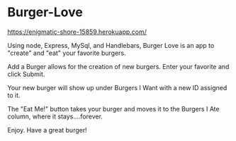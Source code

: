 # Burger-Love

https://enigmatic-shore-15859.herokuapp.com/

Using node, Express, MySql, and Handlebars, Burger Love is an app to "create" and "eat" your favorite burgers.

Add a Burger allows for the creation of new burgers.  Enter your favorite and click Submit.

Your new burger will show up under Burgers I Want with a new ID assigned to it.

The "Eat Me!" button takes your burger and moves it to the Burgers I Ate column, where it stays....forever.

Enjoy.  Have a great burger!

